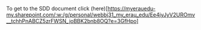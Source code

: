 To get to the SDD document click (here)[https://myerauedu-my.sharepoint.com/:w:/g/personal/webbj31_my_erau_edu/Ee4jyJyV2UROmv__tchhPnABCZ5zrFWSN_joBBK2bnb8OQ?e=3GfHpo]
